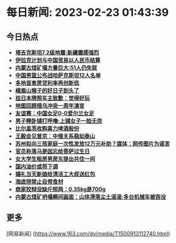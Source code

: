 
# 每日新闻: 2023-02-23 01:43:39
## 今日热点

- **[塔吉克斯坦7.2级地震:新疆震感强烈](https://www.163.com/search?keyword=%E5%A1%94%E5%90%89%E5%85%8B%E6%96%AF%E5%9D%A67.2%E7%BA%A7%E5%9C%B0%E9%9C%87+%E6%96%B0%E7%96%86%E9%9C%87%E6%84%9F%E5%BC%BA%E7%83%88)**
- **[伊拉克计划与中国贸易以人民币结算](https://www.163.com/search?keyword=%E4%BC%8A%E6%8B%89%E5%85%8B%E8%AE%A1%E5%88%92%E4%B8%8E%E4%B8%AD%E5%9B%BD%E8%B4%B8%E6%98%93%E4%BB%A5%E4%BA%BA%E6%B0%91%E5%B8%81%E7%BB%93%E7%AE%97)**
- **[内蒙古煤矿塌方量巨大:51人仍失联](https://www.163.com/search?keyword=%E5%86%85%E8%92%99%E5%8F%A4%E7%85%A4%E7%9F%BF%E5%A1%8C%E6%96%B9%E9%87%8F%E5%B7%A8%E5%A4%A7+51%E4%BA%BA%E4%BB%8D%E5%A4%B1%E8%81%94)**
- **[中国男篮公布战哈萨克斯坦12人名单](https://www.163.com/search?keyword=%E4%B8%AD%E5%9B%BD%E7%94%B7%E7%AF%AE%E5%85%AC%E5%B8%83%E6%88%98%E5%93%88%E8%90%A8%E5%85%8B%E6%96%AF%E5%9D%A612%E4%BA%BA%E5%90%8D%E5%8D%95)**
- **[多地首套房贷利率再创新低](https://www.163.com/search?keyword=%E5%A4%9A%E5%9C%B0%E9%A6%96%E5%A5%97%E6%88%BF%E8%B4%B7%E5%88%A9%E7%8E%87%E5%86%8D%E5%88%9B%E6%96%B0%E4%BD%8E)**
- **[峨眉山猴子的好日子到头了](https://www.163.com/search?keyword=%E5%B3%A8%E7%9C%89%E5%B1%B1%E7%8C%B4%E5%AD%90%E7%9A%84%E5%A5%BD%E6%97%A5%E5%AD%90%E5%88%B0%E5%A4%B4%E4%BA%86)**
- **[挂日本牌照车主致歉：觉得好玩](https://www.163.com/search?keyword=%E6%8C%82%E6%97%A5%E6%9C%AC%E7%89%8C%E7%85%A7%E8%BD%A6%E4%B8%BB%E8%87%B4%E6%AD%89%EF%BC%9A%E8%A7%89%E5%BE%97%E5%A5%BD%E7%8E%A9)**
- **[地图回顾俄乌冲突一周年演变](https://www.163.com/search?keyword=%E5%9C%B0%E5%9B%BE%E5%9B%9E%E9%A1%BE%E4%BF%84%E4%B9%8C%E5%86%B2%E7%AA%81%E4%B8%80%E5%91%A8%E5%B9%B4%E6%BC%94%E5%8F%98)**
- **[友谊赛：中国女足0-0爱尔兰女足](https://www.163.com/search?keyword=%E5%8F%8B%E8%B0%8A%E8%B5%9B%EF%BC%9A%E4%B8%AD%E5%9B%BD%E5%A5%B3%E8%B6%B30-0%E7%88%B1%E5%B0%94%E5%85%B0%E5%A5%B3%E8%B6%B3)**
- **[男子睡卧铺打呼噜:上铺女子一脸无奈](https://www.163.com/search?keyword=%E7%94%B7%E5%AD%90%E7%9D%A1%E5%8D%A7%E9%93%BA%E6%89%93%E5%91%BC%E5%99%9C+%E4%B8%8A%E9%93%BA%E5%A5%B3%E5%AD%90%E4%B8%80%E8%84%B8%E6%97%A0%E5%A5%88)**
- **[比尔盖茨收购喜力啤酒股份](https://www.163.com/search?keyword=%E6%AF%94%E5%B0%94%E7%9B%96%E8%8C%A8%E6%94%B6%E8%B4%AD%E5%96%9C%E5%8A%9B%E5%95%A4%E9%85%92%E8%82%A1%E4%BB%BD)**
- **[王毅会见普京：中俄关系稳如泰山](https://www.163.com/search?keyword=%E7%8E%8B%E6%AF%85%E4%BC%9A%E8%A7%81%E6%99%AE%E4%BA%AC%EF%BC%9A%E4%B8%AD%E4%BF%84%E5%85%B3%E7%B3%BB%E7%A8%B3%E5%A6%82%E6%B3%B0%E5%B1%B1)**
- **[苏州拟向三孩家庭一次性发放12万元补助？媒体：网传图片为谣言](https://www.163.com/search?keyword=%E8%8B%8F%E5%B7%9E%E6%8B%9F%E5%90%91%E4%B8%89%E5%AD%A9%E5%AE%B6%E5%BA%AD%E4%B8%80%E6%AC%A1%E6%80%A7%E5%8F%91%E6%94%BE12%E4%B8%87%E5%85%83%E8%A1%A5%E5%8A%A9%EF%BC%9F%E5%AA%92%E4%BD%93%EF%BC%9A%E7%BD%91%E4%BC%A0%E5%9B%BE%E7%89%87%E4%B8%BA%E8%B0%A3%E8%A8%80)**
- **[官员称落马是因忘给菩萨过生日](https://www.163.com/search?keyword=%E5%AE%98%E5%91%98%E7%A7%B0%E8%90%BD%E9%A9%AC%E6%98%AF%E5%9B%A0%E5%BF%98%E7%BB%99%E8%8F%A9%E8%90%A8%E8%BF%87%E7%94%9F%E6%97%A5)**
- **[女大学生租房男房东提出共住一间](https://www.163.com/search?keyword=%E5%A5%B3%E5%A4%A7%E5%AD%A6%E7%94%9F%E7%A7%9F%E6%88%BF%E7%94%B7%E6%88%BF%E4%B8%9C%E6%8F%90%E5%87%BA%E5%85%B1%E4%BD%8F%E4%B8%80%E9%97%B4)**
- **[国内油价或将下调](https://www.163.com/search?keyword=%E5%9B%BD%E5%86%85%E6%B2%B9%E4%BB%B7%E6%88%96%E5%B0%86%E4%B8%8B%E8%B0%83)**
- **[婚礼当天新娘给清洁工大叔送红包](https://www.163.com/search?keyword=%E5%A9%9A%E7%A4%BC%E5%BD%93%E5%A4%A9%E6%96%B0%E5%A8%98%E7%BB%99%E6%B8%85%E6%B4%81%E5%B7%A5%E5%A4%A7%E5%8F%94%E9%80%81%E7%BA%A2%E5%8C%85)**
- **[海底捞禁止自带食材](https://www.163.com/search?keyword=%E6%B5%B7%E5%BA%95%E6%8D%9E%E7%A6%81%E6%AD%A2%E8%87%AA%E5%B8%A6%E9%A3%9F%E6%9D%90)**
- **[商家狡辩没缺斤短两：0.35kg是700g](https://www.163.com/search?keyword=%E5%95%86%E5%AE%B6%E7%8B%A1%E8%BE%A9%E6%B2%A1%E7%BC%BA%E6%96%A4%E7%9F%AD%E4%B8%A4%EF%BC%9A0.35kg%E6%98%AF700g)**
- **[内蒙古煤矿坍塌瞬间画面：山体滑落尘土滚滚:多台机械车被吞没](https://www.163.com/search?keyword=%E5%86%85%E8%92%99%E5%8F%A4%E7%85%A4%E7%9F%BF%E5%9D%8D%E5%A1%8C%E7%9E%AC%E9%97%B4%E7%94%BB%E9%9D%A2%EF%BC%9A%E5%B1%B1%E4%BD%93%E6%BB%91%E8%90%BD%E5%B0%98%E5%9C%9F%E6%BB%9A%E6%BB%9A+%E5%A4%9A%E5%8F%B0%E6%9C%BA%E6%A2%B0%E8%BD%A6%E8%A2%AB%E5%90%9E%E6%B2%A1)**

## 更多
[网易新闻] (https://www.163.com/dy/media/T1500913112740.html)
